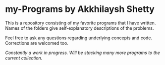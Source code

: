 # my-Programs by Akkhilaysh Shetty

This is a repository consisting of my favorite programs that I have written. Names of the folders give self-explanatory descriptions of the problems.

Feel free to ask any questions regarding underlying concepts and code. Corrections are welcomed too.

*Constantly a work in progress. Will be stacking many more programs to the current collection.*
